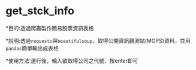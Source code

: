 # get_stck_info

*目的:透過爬蟲製作簡易股票資訊表格

*說明:透過`requests`與`beautifulsoup`，取得公開資訊觀測站(MOPS)資料，並用`pandas`簡單輸出成表格

*使用方法:運行後，輸入欲取得公司之代號，按enter即可
